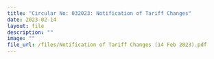 ```yaml
---
title: "Circular No: 032023: Notification of Tariff Changes"
date: 2023-02-14
layout: file
description: ""
image: ""
file_url: /files/Notification of Tariff Changes (14 Feb 2023).pdf
---
```

